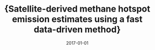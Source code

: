 ---
title: "{Satellite-derived methane hotspot emission estimates using a fast data-driven method}"
collection: publications
permalink: /publication/2017-01-01-Buchwitz2017
date: 2017-01-01
venue: 'Atmospheric Chemistry and Physics'
paperurl: 'https://doi.org/10.5194/acp-17-5751-2017'
citation: 'Buchwitz et al., <b>{Satellite-derived methane hotspot emission estimates using a fast data-driven method}</b>, Atmospheric Chemistry and Physics, 2017-01-01, 10.5194/acp-17-5751-2017'
---